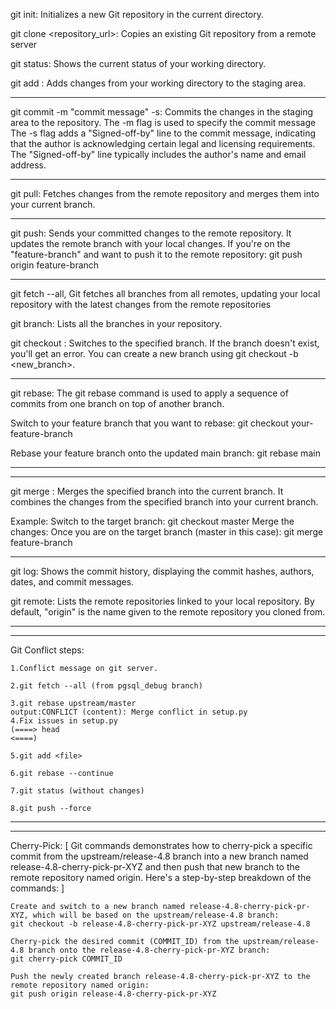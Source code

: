git init: Initializes a new Git repository in the current directory.

git clone <repository_url>: Copies an existing Git repository from a remote server 

git status: Shows the current status of your working directory.

git add <file>: Adds changes from your working directory to the staging area.

******************************************************************************************
git commit -m "commit message" -s: Commits the changes in the staging area to the repository.
The -m flag is used to specify the commit message
The -s flag adds a "Signed-off-by" line to the commit message, indicating that the author is acknowledging 
certain legal and licensing requirements. The "Signed-off-by" line typically includes the author's name and email address.

******************************************************************************************
git pull: Fetches changes from the remote repository and merges them into your current branch. 

******************************************************************************************
git push: Sends your committed changes to the remote repository. It updates the remote branch with your local changes.
If you're on the "feature-branch" and want to push it to the remote repository:
git push origin feature-branch
******************************************************************************************

git fetch --all, Git fetches all branches from all remotes, updating your local repository with the 
latest changes from the remote repositories

git branch: Lists all the branches in your repository. 

git checkout <branch>: Switches to the specified branch. 
If the branch doesn't exist, you'll get an error. You can create a new branch using git checkout -b <new_branch>.

******************************************************************************************
git rebase: 
The git rebase command is used to apply a sequence of commits from one branch on top of another branch.

Switch to your feature branch that you want to rebase:
git checkout your-feature-branch

Rebase your feature branch onto the updated main branch:
git rebase main
******************************************************************************************

******************************************************************************************
git merge <branch>: Merges the specified branch into the current branch. 
It combines the changes from the specified branch into your current branch.

Example:
Switch to the target branch: 
git checkout master
Merge the changes: Once you are on the target branch (master in this case):
git merge feature-branch
******************************************************************************************
git log: Shows the commit history, displaying the commit hashes, authors, dates, and commit messages.

git remote: Lists the remote repositories linked to your local repository. 
By default, "origin" is the name given to the remote repository you cloned from.


******************************************************************************************
******************************************************************************************
Git Conflict steps:
```
1.Conflict message on git server.

2.git fetch --all (from pgsql_debug branch)

3.git rebase upstream/master 
output:CONFLICT (content): Merge conflict in setup.py
4.Fix issues in setup.py 
(====> head
<====)

5.git add <file>

6.git rebase --continue

7.git status (without changes)

8.git push --force

```
******************************************************************************************
******************************************************************************************
Cherry-Pick:
[
     Git commands demonstrates how to cherry-pick a specific commit from the upstream/release-4.8 
     branch into a new branch named release-4.8-cherry-pick-pr-XYZ and then push that new branch to the 
     remote repository named origin. Here's a step-by-step breakdown of the commands:
]
```
Create and switch to a new branch named release-4.8-cherry-pick-pr-XYZ, which will be based on the upstream/release-4.8 branch:
git checkout -b release-4.8-cherry-pick-pr-XYZ upstream/release-4.8

Cherry-pick the desired commit (COMMIT_ID) from the upstream/release-4.8 branch onto the release-4.8-cherry-pick-pr-XYZ branch:
git cherry-pick COMMIT_ID

Push the newly created branch release-4.8-cherry-pick-pr-XYZ to the remote repository named origin:
git push origin release-4.8-cherry-pick-pr-XYZ
```